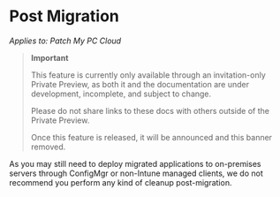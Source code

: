 # Post Migration

_Applies to: Patch My PC Cloud_

> **Important**
>
> This feature is currently only available through an invitation-only Private Preview, as both it and the documentation are under development, incomplete, and subject to change.
>
> Please do not share links to these docs with others outside of the Private Preview.
>
> Once this feature is released, it will be announced and this banner removed.

As you may still need to deploy migrated applications to on-premises servers through ConfigMgr or non-Intune managed clients, we do not recommend you perform any kind of cleanup post-migration.

